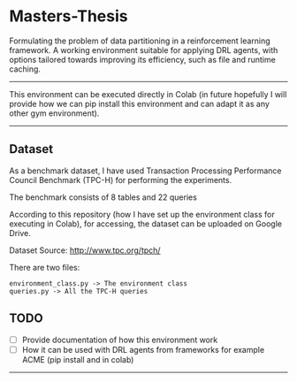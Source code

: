 # Masters-Thesis
Formulating the problem of data partitioning in a reinforcement learning framework. A working environment suitable for applying DRL agents, with options tailored towards improving its efficiency, such as file and runtime caching.

---

This environment can be executed directly in Colab (in future hopefully I will provide how we can pip install this environment and can adapt it as any other gym environment).

---

Dataset
---
As a benchmark dataset, I have used Transaction Processing Performance Council
Benchmark (TPC-H) for performing the experiments.

The benchmark consists of 8 tables and 22 queries

According to this repository (how I have set up the environment class for executing in Colab), for accessing, the dataset can be uploaded on Google Drive. 

Dataset Source: http://www.tpc.org/tpch/


There are two files:
```
environment_class.py -> The environment class
queries.py -> All the TPC-H queries
```

## TODO
* [ ] Provide documentation of how this environment work 
* [ ] How it can be used with DRL agents from frameworks for example ACME (pip install and in colab)

---
